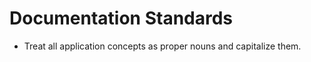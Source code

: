 Documentation Standards
=======================

 * Treat all application concepts as proper nouns and capitalize them.
